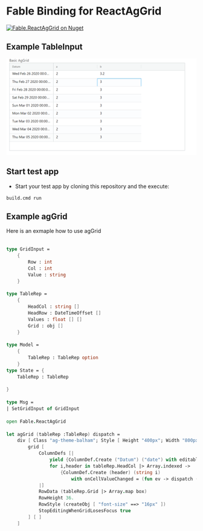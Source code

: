 # Fable Binding for ReactAgGrid


[![Fable.ReactAgGrid on Nuget](https://buildstats.info/nuget/Fable.ReactAgGrid)](https://www.nuget.org/packages/Fable.ReactAgGrid/)

## Example TableInput
![AgGridTableImput](images/agGridExample.png "clustering image")

## Start test app
- Start your test app by cloning this repository and the execute:
```
build.cmd run
```

## Example agGrid
Here is an exmaple how to use agGrid
```fs

type GridInput =
    {
        Row : int
        Col : int
        Value : string
    }

type TableRep =
    {
        HeadCol : string []
        HeadRow : DateTimeOffset []
        Values : float [] []
        Grid : obj []
    }    

type Model =
    {
        TableRep : TableRep option
    }
type State = {
    TableRep : TableRep 

}

type Msg = 
| SetGridInput of GridInput

open Fable.ReactAgGrid

let agGrid (tableRep :TableRep) dispatch =
    div [ Class "ag-theme-balham"; Style [ Height "400px"; Width "800px"  ] ] [
        grid [
            ColumnDefs [|
                yield {ColumnDef.Create ("Datum") ("date") with editable = false; pinned = "left"}
                for i,header in tableRep.HeadCol |> Array.indexed ->
                    {ColumnDef.Create (header) (string i)
                        with onCellValueChanged = (fun ev -> dispatch (SetGridInput ({Row = int ev.node.id; Col = int ev.colDef.field; Value = string ev.newValue})))}
            |]
            RowData (tableRep.Grid |> Array.map box)
            RowHeight 36.
            RowStyle (createObj [ "font-size" ==> "16px" ])
            StopEditingWhenGridLosesFocus true
        ] [ ]
    ]
```
